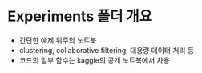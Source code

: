 # Experiments 폴더 개요
- 간단한 예제 위주의 노트북
- clustering, collaborative filtering, 대용량 데이터 처리 등
- 코드의 일부 함수는 kaggle의 공개 노트북에서 차용
